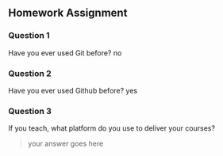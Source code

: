## Homework Assignment

### Question 1
Have you ever used Git before?
no


### Question 2
Have you ever used Github before?
yes


### Question 3
If you teach, what platform do you use to deliver your courses?

> your answer goes here
